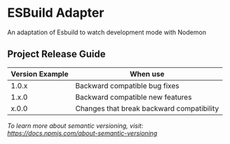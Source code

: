 # ESBuild Adapter

An adaptation of Esbuild to watch development mode with Nodemon

## Project Release Guide

| Version Example | When use                                  |
| --------------- | ----------------------------------------- |
| 1.0.x           | Backward compatible bug fixes             |
| 1.x.0           | Backward compatible new features          |
| x.0.0           | Changes that break backward compatibility |

_To learn more about semantic versioning, visit: https://docs.npmjs.com/about-semantic-versioning_
